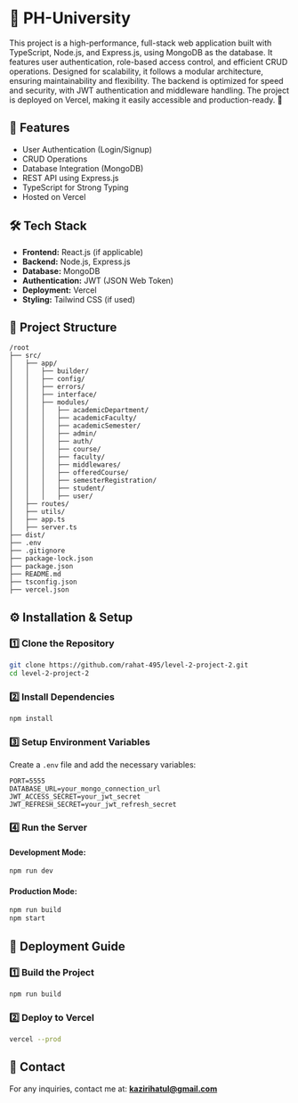 # 🚀 PH-University

This project is a high-performance, full-stack web application built with TypeScript, Node.js, and Express.js, using MongoDB as the database. It features user authentication, role-based access control, and efficient CRUD operations. Designed for scalability, it follows a modular architecture, ensuring maintainability and flexibility. The backend is optimized for speed and security, with JWT authentication and middleware handling. The project is deployed on Vercel, making it easily accessible and production-ready. 🚀

## 🚀 Features

- User Authentication (Login/Signup)
- CRUD Operations
- Database Integration (MongoDB)
- REST API using Express.js
- TypeScript for Strong Typing
- Hosted on Vercel

## 🛠 Tech Stack

- **Frontend:** React.js (if applicable)
- **Backend:** Node.js, Express.js
- **Database:** MongoDB
- **Authentication:** JWT (JSON Web Token)
- **Deployment:** Vercel
- **Styling:** Tailwind CSS (if used)

## 📂 Project Structure

```
/root
├── src/
│   ├── app/
│   │   ├── builder/
│   │   ├── config/
│   │   ├── errors/
│   │   ├── interface/
│   │   ├── modules/
│   │   │   ├── academicDepartment/
│   │   │   ├── academicFaculty/
│   │   │   ├── academicSemester/
│   │   │   ├── admin/
│   │   │   ├── auth/
│   │   │   ├── course/
│   │   │   ├── faculty/
│   │   │   ├── middlewares/
│   │   │   ├── offeredCourse/
│   │   │   ├── semesterRegistration/
│   │   │   ├── student/
│   │   │   ├── user/
│   ├── routes/
│   ├── utils/
│   ├── app.ts
│   ├── server.ts
├── dist/
├── .env
├── .gitignore
├── package-lock.json
├── package.json
├── README.md
├── tsconfig.json
├── vercel.json
```

## ⚙️ Installation & Setup

### 1️⃣ Clone the Repository

```sh
git clone https://github.com/rahat-495/level-2-project-2.git
cd level-2-project-2
```

### 2️⃣ Install Dependencies

```sh
npm install
```

### 3️⃣ Setup Environment Variables

Create a `.env` file and add the necessary variables:

```env
PORT=5555
DATABASE_URL=your_mongo_connection_url
JWT_ACCESS_SECRET=your_jwt_secret
JWT_REFRESH_SECRET=your_jwt_refresh_secret
```

### 4️⃣ Run the Server

#### Development Mode:

```sh
npm run dev
```

#### Production Mode:

```sh
npm run build
npm start
```

## 🚀 Deployment Guide

### 1️⃣ Build the Project

```sh
npm run build
```

### 2️⃣ Deploy to Vercel

```sh
vercel --prod
```

## 📧 Contact

For any inquiries, contact me at: **kazirihatul@gmail.com**
